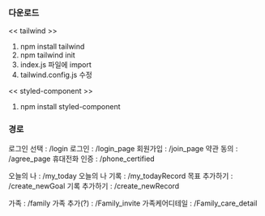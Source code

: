 ### 다운로드 
<< tailwind >>
1. npm install tailwind
2. npm tailwind init
3. index.js 파일에 import
4. tailwind.config.js 수정

<< styled-component >>
1. npm install styled-component

### 경로
로그인 선택 : /login
로그인 : /login_page
회원가입 : /join_page
약관 동의 : /agree_page
휴대전화 인증 : /phone_certified

오늘의 나 : /my_today
오늘의 나 기록 : /my_todayRecord
목표 추가하기 : /create_newGoal
기록 추가하기 : /create_newRecord

가족 : /family
가족 추가(?) : /Family_invite
가족케어디테일 : /Family_care_detail
